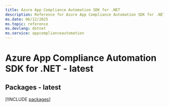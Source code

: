 ```yaml
---
title: Azure App Compliance Automation SDK for .NET
description: Reference for Azure App Compliance Automation SDK for .NET
ms.date: 06/12/2025
ms.topic: reference
ms.devlang: dotnet
ms.service: appcomplianceautomation
---
```

# Azure App Compliance Automation SDK for .NET - latest
## Packages - latest
[!INCLUDE [packages](app-compliance-automation-index.md)]